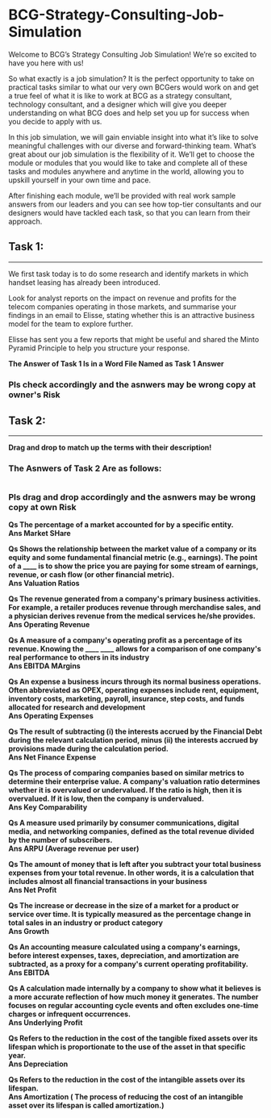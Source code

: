 # BCG-Strategy-Consulting-Job-Simulation

Welcome to BCG’s Strategy Consulting Job Simulation! We’re so excited to have you here with us!


So what exactly is a job simulation? It is the perfect opportunity to take on practical tasks similar to what our very own BCGers would work on and get a true feel of what it is like to work at BCG as a strategy consultant, technology consultant, and a designer which will give you deeper understanding on what BCG does and help set you up for success when you decide to apply with us.

In this job simulation, we will gain enviable insight into what it’s like to solve meaningful challenges with our diverse and forward-thinking team. What’s great about our job simulation is the flexibility of it. We’ll get to choose the module or modules that you would like to take and complete all of these tasks and modules anywhere and anytime in the world, allowing you to upskill yourself in your own time and pace.

After finishing each module, we’ll be provided with real work sample answers from our leaders and you can see how top-tier consultants and our designers would have tackled each task, so that you can learn from their approach.

<h2><b>Task 1:</b></h2>
<hr>

We first task today is to do some research and identify markets in which handset leasing has already been introduced.

Look for analyst reports on the impact on revenue and profits for the telecom companies operating in those markets, and summarise your findings in an email to Elisse, stating whether this is an attractive business model for the team to explore further.

Elisse has sent you a few reports that might be useful and shared the Minto Pyramid Principle to help you structure your response. 

<b>The Answer of Task 1 Is in a Word File Named as Task 1 Answer<b>
<b><h3>Pls check accordingly and the asnwers may be wrong copy at owner's Risk</b></h3>

<h2><b>Task 2:</b></h2>
<hr>

Drag and drop to match up the terms with their description!

<h3><b>The Asnwers of Task 2 Are as follows: 
  
<br>Pls drag and drop accordingly and the asnwers may be wrong copy at own Risk</b></h3>

Qs The percentage of a market accounted for by a specific entity. 
<br>
Ans Market SHare

Qs Shows the relationship between the market value of a company or its equity and some fundamental financial metric (e.g., earnings). The point of a ____ is to show the price you are paying for some stream of earnings, revenue, or cash flow (or other financial metric).
<br>
Ans Valuation Ratios

Qs The revenue generated from a company's primary business activities. For example, a retailer produces revenue through merchandise sales, and a physician derives revenue from the medical services he/she provides.
<br>
Ans Operating Revenue

Qs A measure of a company's operating profit as a percentage of its revenue. Knowing the ____ ____ allows for a comparison of one company's real performance to others in its industry
<br>
Ans EBITDA MArgins

Qs An expense a business incurs through its normal business operations. Often abbreviated as OPEX, operating expenses include rent, equipment, inventory costs, marketing, payroll, insurance, step costs, and funds allocated for research and development
<br>
Ans Operating Expenses

Qs The result of subtracting (i) the interests accrued by the Financial Debt during the relevant calculation period, minus (ii) the interests accrued by provisions made during the calculation period.
<br>
Ans Net Finance Expense

Qs The process of comparing companies based on similar metrics to determine their enterprise value. A company's valuation ratio determines whether it is overvalued or undervalued. If the ratio is high, then it is overvalued. If it is low, then the company is undervalued.
<br>
Ans Key Comparability

Qs A measure used primarily by consumer communications, digital media, and networking companies, defined as the total revenue divided by the number of subscribers.
<br>
Ans ARPU (Average revenue per user)

Qs The amount of money that is left after you subtract your total business expenses from your total revenue. In other words, it is a calculation that includes almost all financial transactions in your business
<br>
Ans Net Profit

Qs The increase or decrease in the size of a market for a product or service over time. It is typically measured as the percentage change in total sales in an industry or product category
<br>
Ans Growth

Qs An accounting measure calculated using a company's earnings, before interest expenses, taxes, depreciation, and amortization are subtracted, as a proxy for a company's current operating profitability.
<br>
Ans EBITDA

Qs A calculation made internally by a company to show what it believes is a more accurate reflection of how much money it generates. The number focuses on regular accounting cycle events and often excludes one-time charges or infrequent occurrences.
<br>
Ans Underlying Profit

Qs Refers to the reduction in the cost of the tangible fixed assets over its lifespan which is proportionate to the use of the asset in that specific year.
<br>
Ans Depreciation

Qs Refers to the reduction in the cost of the intangible assets over its lifespan.
<br>
Ans Amortization ( The process of reducing the cost of an intangible asset over its lifespan is called amortization.)



